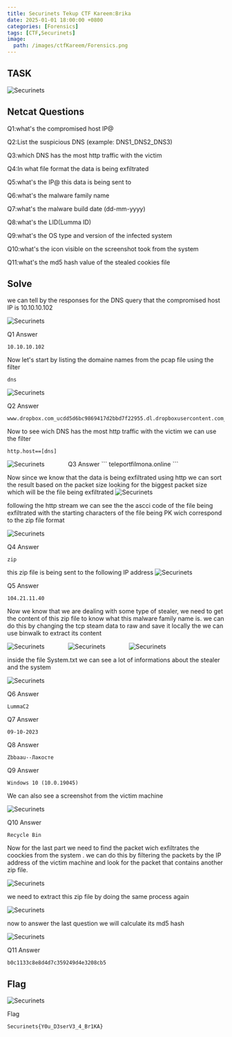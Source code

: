 ```yaml
---
title: Securinets Tekup CTF Kareem:Brika
date: 2025-01-01 18:00:00 +0800
categories: [Forensics]
tags: [CTF,Securinets]
image:
  path: /images/ctfKareem/Forensics.png
---
```

## TASK 

  <img src="/images/ctfKareem/brika/desc.png" alt="Securinets" style="width: auto; height: auto; margin-right: 10%;" />

## Netcat Questions
Q1:what's the compromised host IP@

Q2:List the suspicious DNS (example: DNS1_DNS2_DNS3)

Q3:which DNS has the most http traffic with the victim

Q4:In what file format the data is being exfiltrated

Q5:what's the IP@ this data is being sent to

Q6:what's the malware family name

Q7:what's the malware build date (dd-mm-yyyy)

Q8:what's the LID(Lumma ID)

Q9:what's the OS type and version of the infected system

Q10:what's the icon visible on the screenshot took from the system 

Q11:what's the md5 hash value of the stealed cookies file

## Solve
we can tell by the responses for the DNS query that the compromised host IP is 10.10.10.102

  <img src="/images/ctfKareem/brika/q2.png" alt="Securinets" style="width: auto; height: auto; margin-right: 10%;" />

Q1 Answer
```
10.10.10.102
```

Now let's start by listing the domaine names from the pcap file using the filter

```
dns
```
  <img src="/images/ctfKareem/brika/q1.png" alt="Securinets" style="width: auto; height: auto; margin-right: 10%;" />

Q2 Answer 
```
www.dropbox.com_ucdd5d6bc9869417d2bbd7f22955.dl.dropboxusercontent.com_teleportfilmona.online

```
Now to see wich DNS has the most http traffic with the victim we can use the filter

```
http.host==[dns]
```
  <img src="/images/ctfKareem/brika/q3.png" alt="Securinets" style="width: auto; height: auto; margin-right: 10%;" />
Q3 Answer 
```
teleportfilmona.online
```

Now since we know that the data is being exfiltrated using http we can sort the result based on the packet size looking for the biggest packet size which will be the file being exfiltrated
  <img src="/images/ctfKareem/brika/q4.png" alt="Securinets" style="width: auto; height: auto; margin-right: 10%;" />

following the http stream we can see the the ascci code of the file being exfiltrated with the starting characters of the file being PK wich correspond to the zip file format

  <img src="/images/ctfKareem/brika/q4.4.png" alt="Securinets" style="width: auto; height: auto; margin-right: 10%;" />

Q4 Answer 
```
zip
```
this zip file is being sent to the following IP address 
  <img src="/images/ctfKareem/brika/q5.png" alt="Securinets" style="width: auto; height: auto; margin-right: 10%;" />

Q5 Answer 
```
104.21.11.40
```
Now we know that we are dealing with some type of stealer, we need to get the content of this zip file to know what this malware family name is. we can do this by changing the tcp steam data to raw and save it locally the we can use binwalk to extract its content 

  <img src="/images/ctfKareem/brika/q6.png" alt="Securinets" style="width: auto; height: auto; margin-right: 10%;" />

  <img src="/images/ctfKareem/brika/q6.6.png" alt="Securinets" style="width: auto; height: auto; margin-right: 10%;" />

  <img src="/images/ctfKareem/brika/q6.7.png" alt="Securinets" style="width: auto; height: auto; margin-right: 10%;" />

inside the file System.txt we can see a lot of informations about the stealer and the system

  <img src="/images/ctfKareem/brika/q6.8.png" alt="Securinets" style="width: auto; height: auto; margin-right: 10%;" />

Q6 Answer 
```
LummaC2
```
Q7 Answer 
```
09-10-2023
```
Q8 Answer 
```
Zbbaau--Лакосте
```
Q9 Answer 
```
Windows 10 (10.0.19045)
```
We can also see a screenshot from the victim machine

  <img src="/images/ctfKareem/brika/q10.png" alt="Securinets" style="width: auto; height: auto; margin-right: 10%;" />

Q10 Answer 
```
Recycle Bin
```
Now for the last part we need to find the packet wich exfiltrates the coockies from the system . we can do this by filtering the packets by the IP address of the victim machine and look for the packet that contains another zip file.

  <img src="/images/ctfKareem/brika/q11.png" alt="Securinets" style="width: auto; height: auto; margin-right: 10%;" />

we need to extract this zip file by doing the same process again 

  <img src="/images/ctfKareem/brika/q11.1.png" alt="Securinets" style="width: auto; height: auto; margin-right: 10%;" />

now to answer the last question we will calculate its md5 hash 

  <img src="/images/ctfKareem/brika/q111.png" alt="Securinets" style="width: auto; height: auto; margin-right: 10%;" />

Q11 Answer 
```
b0c1133c8e8d4d7c359249d4e3208cb5
```
## Flag

  <img src="/images/ctfKareem/brika/flag.png" alt="Securinets" style="width: auto; height: auto; margin-right: 10%;" />

Flag
```
Securinets{Y0u_D3serV3_4_Br1KA}
```